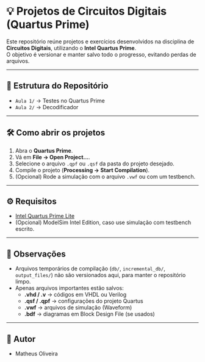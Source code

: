 # 💡 Projetos de Circuitos Digitais (Quartus Prime)

Este repositório reúne projetos e exercícios desenvolvidos na disciplina de **Circuitos Digitais**, utilizando o **Intel Quartus Prime**.  
O objetivo é versionar e manter salvo todo o progresso, evitando perdas de arquivos.

---

## 📂 Estrutura do Repositório

- `Aula 1/` → Testes no Quartus Prime 
- `Aula 2/` → Decodificador

---

## 🛠️ Como abrir os projetos

1. Abra o **Quartus Prime**.
2. Vá em **File → Open Project...**.
3. Selecione o arquivo `.qpf` ou `.qsf` da pasta do projeto desejado.
4. Compile o projeto (**Processing → Start Compilation**).
5. (Opcional) Rode a simulação com o arquivo `.vwf` ou com um testbench.

---

## ⚙️ Requisitos

- [Intel Quartus Prime Lite](https://fpgasoftware.intel.com/)  
- (Opcional) ModelSim Intel Edition, caso use simulação com testbench escrito.

---

## 📌 Observações

- Arquivos temporários de compilação (`db/`, `incremental_db/`, `output_files/`) não são versionados aqui, para manter o repositório limpo.
- Apenas arquivos importantes estão salvos:  
  - **.vhd / .v** → códigos em VHDL ou Verilog  
  - **.qsf / .qpf** → configurações do projeto Quartus  
  - **.vwf** → arquivos de simulação (Waveform)  
  - **.bdf** → diagramas em Block Design File (se usados)  

---

## 👤 Autor

- Matheus Oliveira
